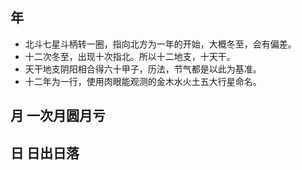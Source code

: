 
## 年
* 北斗七星斗柄转一圈，指向北方为一年的开始，大概冬至，会有偏差。
* 十二次冬至，出现十次指北。所以十二地支，十天干。
* 天干地支阴阳相合得六十甲子，历法，节气都是以此为基准。
* 十二年为一行，使用肉眼能观测的金木水火土五大行星命名。

## 月  一次月圆月亏

## 日  日出日落

